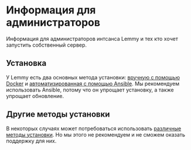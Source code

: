 # Информация для администраторов

Информация для администраторов интсанса Lemmy и тех кто хочет запустить собственный сервер.

## Установка

У Lemmy есть два основных метода установки: [вручную с помощью Docker](install_docker.md) и [автоматизированная с помощью Ansible](install_ansible.md). Мы рекомендуем использовать Ansible, потому что он упрощает установку, а также упрощает обновление.

## Другие методы установки

В некоторых случаях может потребоваться использовать [различные методы установки](other_installation_methods.md). Но мы этого не рекомендуем и не сможем оказать поддержку для них.
